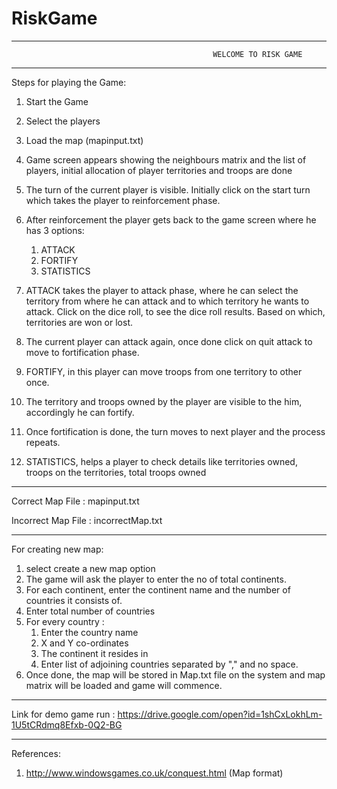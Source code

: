 # RiskGame

----------------------------------------------------------------------------------------------------------------------------------------
                                                 WELCOME TO RISK GAME 
----------------------------------------------------------------------------------------------------------------------------------------
Steps for playing the Game:

1. Start the Game
2. Select the players
3. Load the map (mapinput.txt)
4. Game screen appears showing the neighbours matrix and the list of players, initial allocation of player territories and troops are done
5. The turn of the current player is visible. Initially click on the start turn which takes the player to reinforcement phase.
6. After reinforcement the player gets back to the game screen where he has 3 options:
   1. ATTACK
   2. FORTIFY
   3. STATISTICS
   
7. ATTACK takes the player to attack phase, where he can select the territory from where he can attack and to which territory he wants to attack. Click on the dice roll, to see the dice roll results. Based on which, territories are won or lost. 
8. The current player can attack again, once done click on quit attack to move to fortification phase.
9. FORTIFY, in this player can move troops from one territory to other once.
10. The territory and troops owned by the player are visible to the him, accordingly he can fortify.
11. Once fortification is done, the turn moves to next player and the process repeats.
12. STATISTICS, helps a player to check details like territories owned, troops on the territories, total troops owned

-----------------------------------------------------------------------------------------------------------------------------

Correct Map File : 
mapinput.txt

Incorrect Map File : 
incorrectMap.txt

-----------------------------------------------------------------------------------------------------------------------------

For creating new map:
1. select create a new map option
2. The game will ask the player to enter the no of total continents.
3. For each continent, enter the continent name and the number of countries it consists of.
4. Enter total number of countries
5. For every country :
   1. Enter the country name
   2. X and Y co-ordinates
   3. The continent it resides in
   4. Enter list of adjoining countries separated by "," and no space.
6. Once done, the map will be stored in Map.txt file on the system and map matrix will be loaded and game will commence. 

-----------------------------------------------------------------------------------------------------------------------------

Link for demo game run : https://drive.google.com/open?id=1shCxLokhLm-1U5tCRdmq8Efxb-0Q2-BG

-----------------------------------------------------------------------------------------------------------------------------

References:

1) http://www.windowsgames.co.uk/conquest.html (Map format)
